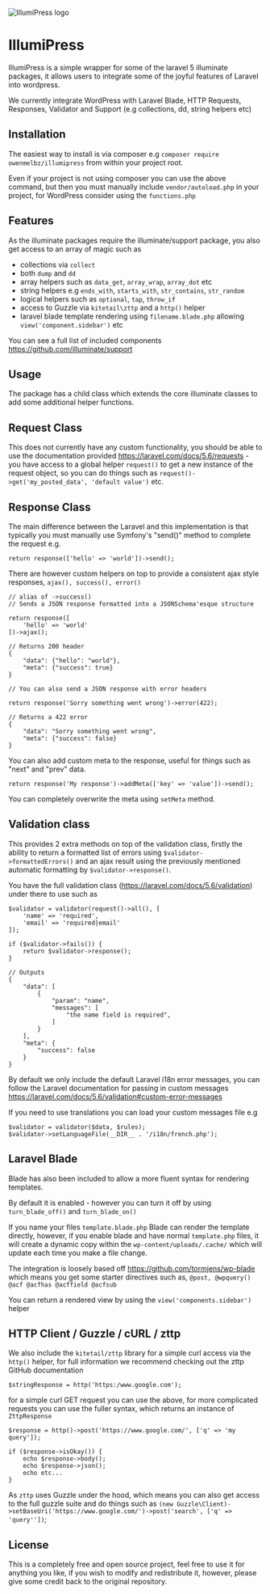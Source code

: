 ![IllumiPress logo](https://svgshare.com/i/64q.svg)

# IllumiPress

IllumiPress is a simple wrapper for some of the laravel 5 illuminate packages, it allows users to integrate some of the joyful features of Laravel into wordpress.

We currently integrate WordPress with Laravel Blade, HTTP Requests, Responses, Validator and Support (e.g collections, dd, string helpers etc)

## Installation 

The easiest way to install is via composer e.g `composer require owenmelbz/illumipress` from within your project root.

Even if your project is not using composer you can use the above command, but then you must manually include `vendor/autoload.php` in your project, for WordPress consider using the `functions.php`

## Features

As the illuminate packages require the illuminate/support package, you also get access to an array of magic such as

- collections via `collect`
- both `dump` and `dd`
- array helpers such as `data_get`, `array_wrap`, `array_dot` etc
- string helpers e.g `ends_with`, `starts_with`, `str_contains`, `str_random`
- logical helpers such as `optional`, `tap`, `throw_if`
- access to Guzzle via `kitetail\zttp` and a `http()` helper
- laravel blade template rendering using `filename.blade.php` allowing `view('component.sidebar')` etc

You can see a full list of included components https://github.com/illuminate/support

## Usage

The package has a child class which extends the core illuminate classes to add some additional helper functions.

## Request Class

This does not currently have any custom functionality, you should be able to use the documentation provided https://laravel.com/docs/5.6/requests - you have access to a global helper `request()` to get a new instance of the request object, so you can do things such as `request()->get('my_posted_data', 'default value')` etc.

## Response Class

The main difference between the Laravel and this implementation is that typically you must manually use Symfony's "send()" method to complete the request e.g.

```
return response(['hello' => 'world'])->send();
```

There are however custom helpers on top to provide a consistent ajax style responses, `ajax(), success(), error()`

```
// alias of ->success()
// Sends a JSON response formatted into a JSONSchema'esque structure

return response([
    'hello' => 'world'
])->ajax();

// Returns 200 header
{
    "data": {"hello": "world"},
    "meta": {"success": true}
}

// You can also send a JSON response with error headers

return response('Sorry something went wrong')->error(422);

// Returns a 422 error
{
    "data": "Sorry something went wrong",
    "meta": {"success": false}
}
```

You can also add custom meta to the response, useful for things such as "next" and "prev" data.

```
return response('My response')->addMeta(['key' => 'value'])->send();
```

You can completely overwrite the meta using `setMeta` method.

## Validation class

This provides 2 extra methods on top of the validation class, firstly the ability to return a formatted list of errors using `$validator->formattedErrors()` and an ajax result using the previously mentioned automatic formatting by `$validator->response()`.

You have the full validation class (https://laravel.com/docs/5.6/validation) under there to use such as

```
$validator = validator(request()->all(), [
    'name' => 'required',
    'email' => 'required|email'
]);

if ($validator->fails()) {
    return $validator->response();
}

// Outputs
{
    "data": [
        {
            "param": "name",
            "messages": [
                "the name field is required",
            ]
        }
    ],
    "meta": {
        "success": false
    }
}

```

By default we only include the default Laravel i18n error messages, you can follow the Laravel documentation for passing in custom messages https://laravel.com/docs/5.6/validation#custom-error-messages

If you need to use translations you can load your custom messages file e.g

```
$validator = validator($data, $rules);
$validator->setLanguageFile(__DIR__ . '/i18n/french.php');
```

## Laravel Blade

Blade has also been included to allow a more fluent syntax for rendering templates.

By default it is enabled - however you can turn it off by using `turn_blade_off()` and `turn_blade_on()`

If you name your files `template.blade.php` Blade can render the template directly, however, if you enable blade and have normal `template.php` files, it will create a dynamic copy within the `wp-content/uploads/.cache/` which will update each time you make a file change.

The integration is loosely based off https://github.com/tormjens/wp-blade which means you get some starter directives such as, `@post, @wpquery() @acf @acfhas @acffield @acfsub`

You can return a rendered view by using the `view('components.sidebar')` helper

## HTTP Client / Guzzle / cURL / zttp

We also include the `kitetail/zttp` library for a simple curl access via the `http()` helper, for full information we recommend checking out the zttp GitHub documentation

```
$stringResponse = http('https:/www.google.com');
```

for a simple curl GET request you can use the above, for more complicated requests you can use the fuller syntax, which returns an instance of `ZttpResponse`

```
$response = http()->post('https://www.google.com/', ['q' => 'my query']);

if ($response->isOkay()) {
    echo $response->body();
    echo $response->json();
    echo etc...
}

``` 

As `zttp` uses Guzzle under the hood, which means you can also get access to the full guzzle suite and do things such as `(new Guzzle\Client)->setBaseUri('https://www.google.com/')->post('search', ['q' => 'query''])`;

## License
This is a completely free and open source project, feel free to use it for anything you like, if you wish to modify and redistribute it, however, please give some credit back to the original repository.

